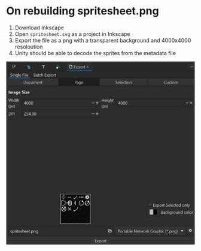 # On rebuilding spritesheet.png

1. Download Inkscape
2. Open `spritesheet.svg` as a project in Inkscape
3. Export the file as a png with a transparent background and 4000x4000 resoloution
4. Unity should be able to decode the sprites from the metadata file

![settings](./README-settings.jpg)